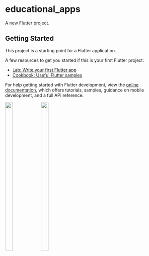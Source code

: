 # educational_apps

A new Flutter project.

## Getting Started

This project is a starting point for a Flutter application.

A few resources to get you started if this is your first Flutter project:

- [Lab: Write your first Flutter app](https://docs.flutter.dev/get-started/codelab)
- [Cookbook: Useful Flutter samples](https://docs.flutter.dev/cookbook)

For help getting started with Flutter development, view the
[online documentation](https://docs.flutter.dev/), which offers tutorials,
samples, guidance on mobile development, and a full API reference.
<p>
<img src="https://user-images.githubusercontent.com/114207913/229183492-0a832b40-6d46-44c6-be04-3e30cfa8b8c8.jpeg"width=22% height=35%>
<img src="https://user-images.githubusercontent.com/114207913/229183877-c161e9df-4839-4057-8517-dbd07b8a57aa.jpeg"width=22% height=35%>
</p>
